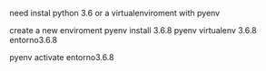 need instal python 3.6 or a virtualenviroment with pyenv

create a new enviroment
pyenv install 3.6.8
pyenv virtualenv 3.6.8 entorno3.6.8

pyenv activate entorno3.6.8
